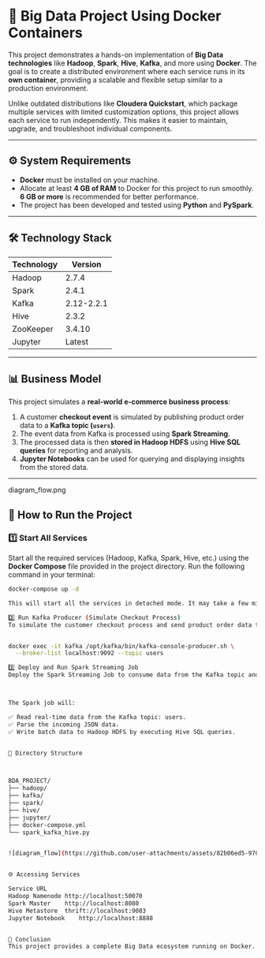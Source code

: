 # 🚀 Big Data Project Using Docker Containers

This project demonstrates a hands-on implementation of **Big Data technologies** like **Hadoop**, **Spark**, **Hive**, **Kafka**, and more using **Docker**. The goal is to create a distributed environment where each service runs in its **own container**, providing a scalable and flexible setup similar to a production environment.

Unlike outdated distributions like **Cloudera Quickstart**, which package multiple services with limited customization options, this project allows each service to run independently. This makes it easier to maintain, upgrade, and troubleshoot individual components.

---

## ⚙️ **System Requirements**

- **Docker** must be installed on your machine.
- Allocate at least **4 GB of RAM** to Docker for this project to run smoothly. **6 GB or more** is recommended for better performance.
- The project has been developed and tested using **Python** and **PySpark**.

---

## 🛠 **Technology Stack**

| Technology    | Version       |
|---------------|---------------|
| Hadoop        | 2.7.4         |
| Spark         | 2.4.1         |
| Kafka         | 2.12-2.2.1    |
| Hive          | 2.3.2         |
| ZooKeeper     | 3.4.10        |
| Jupyter       | Latest        |

---

## 📊 **Business Model**

This project simulates a **real-world e-commerce business process**:

1. A customer **checkout event** is simulated by publishing product order data to a **Kafka topic (`users`)**.
2. The event data from Kafka is processed using **Spark Streaming**.
3. The processed data is then **stored in Hadoop HDFS** using **Hive SQL queries** for reporting and analysis.
4. **Jupyter Notebooks** can be used for querying and displaying insights from the stored data.

---

diagram_flow.png

## 🏃 **How to Run the Project**

### 1️⃣ **Start All Services**
Start all the required services (Hadoop, Kafka, Spark, Hive, etc.) using the **Docker Compose** file provided in the project directory. Run the following command in your terminal:

```bash
docker-compose up -d

This will start all the services in detached mode. It may take a few minutes for all the services to start up.

2️⃣ Run Kafka Producer (Simulate Checkout Process)
To simulate the customer checkout process and send product order data to a Kafka topic named users, run the following command:


docker exec -it kafka /opt/kafka/bin/kafka-console-producer.sh \
  --broker-list localhost:9092 --topic users

3️⃣ Deploy and Run Spark Streaming Job
Deploy the Spark Streaming Job to consume data from the Kafka topic and save it to Hadoop HDFS using Hive SQL.



The Spark job will:

✅ Read real-time data from the Kafka topic: users.
✅ Parse the incoming JSON data.
✅ Write batch data to Hadoop HDFS by executing Hive SQL queries.


📁 Directory Structure



BDA_PROJECT/
├── hadoop/
├── kafka/
├── spark/
├── hive/
├── jupyter/
├── docker-compose.yml
└── spark_kafka_hive.py


![diagram_flow](https://github.com/user-attachments/assets/82b06ed5-9703-4bae-b02d-38c35f93af30)


🌐 Accessing Services

Service	URL
Hadoop Namenode	http://localhost:50070
Spark Master	http://localhost:8080
Hive Metastore	thrift://localhost:9083
Jupyter Notebook	http://localhost:8888


🎯 Conclusion
This project provides a complete Big Data ecosystem running on Docker. It replicates a production-like environment, where each service can be maintained and upgraded independently. 
